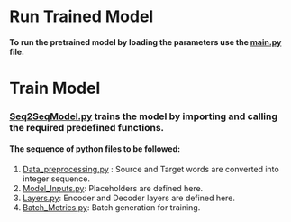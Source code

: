 # Run Trained Model
#### To run the pretrained model by loading the parameters use the [main.py](/main.py) file.

# Train Model
### [Seq2SeqModel.py](/Seq2SeqModel.py) trains the model by importing and calling the required predefined functions.
#### The sequence of python files to be followed:
1. [Data_preprocessing.py](/Data_preprocessing.py) : Source and Target words are converted into integer sequence.
2. [Model_Inputs.py](/Model_Inputs.py): Placeholders are defined here.
3. [Layers.py](/Layers.py): Encoder and Decoder layers are defined here.
4. [Batch_Metrics.py](/Batch_Metrics.py): Batch generation for training.
